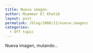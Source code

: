 ```yaml
---
title: Nueva imagen.
author: Muammar El Khatib
layout: post
permalink: /blog/2006/11/nueva-imagen/
categories:
  - Off topic
---
```

Nueva imagen, mutando&#8230;